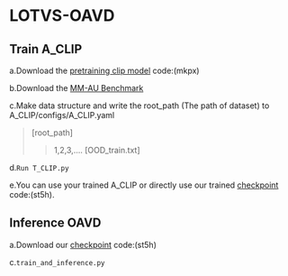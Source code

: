# LOTVS-OAVD
## Train A_CLIP
a.Download the [pretraining clip model](https://pan.baidu.com/s/1DwBFk1Fr5MHdM25eNFRf4g) code:(mkpx)

b.Download the [MM-AU Benchmark](http://www.lotvsmmau.net)

c.Make data structure and write the root_path (The path of dataset) to A_CLIP/configs/A_CLIP.yaml
>[root_path]
>>1,2,3,....
>>[OOD_train.txt]

d.```Run T_CLIP.py```

e.You can use your trained A_CLIP or directly use our trained [checkpoint](https://pan.baidu.com/s/1FjYzopBbpbfiQtevznDTgA) code:(st5h).
## Inference OAVD
a.Download our [checkpoint](https://pan.baidu.com/s/1FjYzopBbpbfiQtevznDTgA) code:(st5h)

c.```train_and_inference.py```
